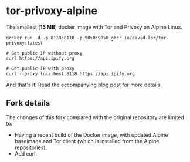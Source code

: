 # tor-privoxy-alpine

The smallest (**15 MB**) docker image with Tor and Privoxy on Alpine Linux.

```
docker run -d -p 8118:8118 -p 9050:9050 ghcr.io/david-lor/tor-privoxy:latest

# Get public IP without proxy
curl https://api.ipify.org

# Get public IP with proxy
curl --proxy localhost:8118 https://api.ipify.org
```

And that's it! Read the accompanying [blog post](https://medium.com/@rdsubhas/docker-image-with-tor-privoxy-and-a-process-manager-under-15-mb-c9e344111b61) for more details.

## Fork details

The changes of this fork compared with the original repository are limited to:

- Having a recent build of the Docker image, with updated Alpine baseimage and Tor client (which is installed from the Alpine repositories).
- Add curl.

